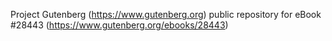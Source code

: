 Project Gutenberg (https://www.gutenberg.org) public repository for eBook #28443 (https://www.gutenberg.org/ebooks/28443)
